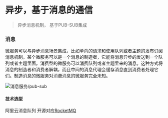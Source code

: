 # 异步，基于消息的通信
> 异步消息机制， 基于PUB-SUB集成


### 消息


微服务可以与异步消息场景集成，比如单向的请求和使用队列或者主题的发布订阅消息机制。某个微服务可以是一个消息的制造者，它能将消息异步的发送到一个队列或者主题里面。消费型的微服务可以消费队列或者主题里来的消息。这种方式将消息的制造者和消费者解耦，而且中间的消息代理会缓存消息直到消费者处理它们。制造消息的微服务对消费消息的微服务完全未知。

![消息服务/pub-sub](http://dockerone.com/uploads/article/20160710/068c8ef227f4f6823bce99afe71f7f9e.png)


#### 技术选型

阿里云消息队列 开源对应[RocketMQ](https://help.aliyun.com/document_detail/29532.html?spm=5176.7946988.229208.1.YJ6WR3) 


##